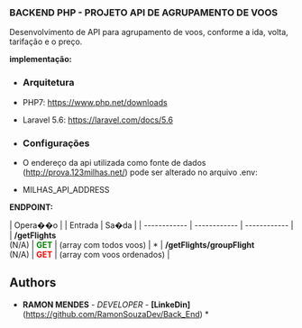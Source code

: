 ### BACKEND PHP - PROJETO API DE AGRUPAMENTO DE VOOS
Desenvolvimento de API para agrupamento de voos, conforme a ida, volta, tarifação e o preço.

**implementação:**

- ### Arquitetura 
- PHP7: https://www.php.net/downloads
- Laravel 5.6: https://laravel.com/docs/5.6

- ### Configurações
- O endereço da api utilizada como fonte de dados (http://prova.123milhas.net/) pode ser alterado no arquivo .env:
- MILHAS_API_ADDRESS

**ENDPOINT:**

| Opera��o  |  | Entrada  | Sa�da  |
| ------------ | ------------ | ------------ | 
| **/getFlights**<br>(N/A) | <span style="color:green">**GET**</span>  |  (array com todos voos)    | \* 
| **/getFlights/groupFlight**<br>(N/A)  |  <span style="color:red">**GET**</span> |  (array com voos ordenados) |


## Authors

* **RAMON MENDES** - *DEVELOPER* - **[LinkeDin]**(https://github.com/RamonSouzaDev/Back_End) \* 